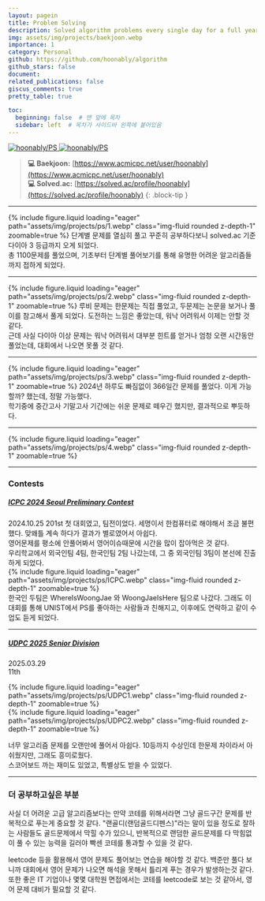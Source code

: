 ```yaml
---
layout: pagein
title: Problem Solving
description: Solved algorithm problems every single day for a full year (1-year streak) on Baekjoon.
img: assets/img/projects/baekjoon.webp
importance: 1
category: Personal
github: https://github.com/hoonably/algorithm
github_stars: false
document: 
related_publications: false
giscus_comments: true
pretty_table: true

toc:
  beginning: false  # 맨 앞에 목차
  sidebar: left  # 목차가 사이드바 왼쪽에 붙어있음
---
```


<div class="repo p-2 text-center">
  <a href="https://github.com/hoonably/PS" rel="external nofollow noopener" target="_blank">
    <img class="only-light w-100" alt="hoonably/PS" src="https://github-readme-stats.vercel.app/api/pin/?username=hoonably&amp;repo=PS&amp;theme=default&amp;locale=en&amp;show_owner=false&amp;description_lines_count=2">
    <img class="only-dark w-100" alt="hoonably/PS" src="https://github-readme-stats.vercel.app/api/pin/?username=hoonably&amp;repo=PS&amp;theme=dark&amp;locale=en&amp;show_owner=false&amp;description_lines_count=2">
  </a>
</div>

> **💻 Baekjoon:** [https://www.acmicpc.net/user/hoonably](https://www.acmicpc.net/user/hoonably)  
> **💻 Solved.ac:** [https://solved.ac/profile/hoonably](https://solved.ac/profile/hoonably)
{: .block-tip }

---

{% include figure.liquid loading="eager" path="assets/img/projects/ps/1.webp" class="img-fluid rounded z-depth-1" zoomable=true %}
단계별 문제를 열심히 풀고 꾸준히 공부하다보니 solved.ac 기준 다이아 3 등급까지 오게 되었다.  
총 1100문제를 풀었으며, 기초부터 단계별 풀어보기를 통해 유명한 어려운 알고리즘들까지 접하게 되었다.  

---

{% include figure.liquid loading="eager" path="assets/img/projects/ps/2.webp" class="img-fluid rounded z-depth-1" zoomable=true %}
루비 문제는 한문제는 직접 풀었고, 두문제는 논문을 보거나 풀이를 참고해서 풀게 되었다. 도전하는 느낌은 좋았는데, 워낙 어려워서 이제는 안할 것 같다.  
근데 사실 다이아 이상 문제는 워낙 어려워서 대부분 힌트를 얻거나 엄청 오랜 시간동안 풀었는데, 대회에서 나오면 못풀 것 같다.  

---

{% include figure.liquid loading="eager" path="assets/img/projects/ps/3.webp" class="img-fluid rounded z-depth-1" zoomable=true %}
2024년 하루도 빠짐없이 366일간 문제를 풀었다. 이게 가능할까? 했는데, 정말 가능했다.  
학기중에 중간고사 기말고사 기간에는 쉬운 문제로 떼우긴 했지만, 결과적으로 뿌듯하다.

---

{% include figure.liquid loading="eager" path="assets/img/projects/ps/4.webp" class="img-fluid rounded z-depth-1" zoomable=true %}

---

### Contests
##### <a href="https://icpckorea.org/2024-seoul/preliminary">ICPC 2024 Seoul Preliminary Contest</a>  
2024.10.25
201st
첫 대회였고, 팀전이었다. 세명이서 한컴퓨터로 해야해서 조금 불편했다. 맞왜틀 계속 하다가 결과가 별로였어서 아쉽다.  
영어문제를 평소에 안풀어봐서 영어이슈때문에 시간을 많이 잡아먹은 것 같다.  
우리학교에서 외국인팀 4팀, 한국인팀 2팀 나갔는데, 그 중 외국인팀 3팀이 본선에 진출하게 되었다.  
{% include figure.liquid loading="eager" path="assets/img/projects/ps/ICPC.webp" class="img-fluid rounded z-depth-1" zoomable=true %}  
한국인 두팀은 WhereIsWoongJae 와 WoongJaeIsHere 팀으로 나갔다.
그래도 이 대회를 통해 UNIST에서 PS를 좋아하는 사람들과 친해지고, 이후에도 연락하고 같이 수업도 듣게 되었다.

---

##### <a href="https://github.com/user-attachments/assets/97edb7e4-69f2-4c7d-bcd8-40ac526ae9a1">UDPC 2025 Senior Division</a>  
2025.03.29  
11th  


<div class="row mt-3">
    <div class="col-sm mt-3 mt-md-0">
        {% include figure.liquid loading="eager" path="assets/img/projects/ps/UDPC1.webp" class="img-fluid rounded z-depth-1" zoomable=true %}
    </div>
    <div class="col-sm mt-3 mt-md-0">
        {% include figure.liquid loading="eager" path="assets/img/projects/ps/UDPC2.webp" class="img-fluid rounded z-depth-1" zoomable=true %}
    </div>
</div>

너무 알고리즘 문제를 오랜만에 풀어서 아쉽다. 10등까지 수상인데 한문제 차이라서 아쉬웠지만, 그래도 흥미로웠다.  
스코어보드 까는 재미도 있었고, 특별상도 받을 수 있었다.

---

### 더 공부하고싶은 부분
사실 더 어려운 고급 알고리즘보다는 만약 코테를 위해서라면 그냥 골드구간 문제를 반복적으로 푸는게 중요할 것 같다. "랜골디(랜덤골드디펜스)"라는 말이 있을 정도로 잘하는 사람들도 골드문제에서 막힐 수가 있으니, 반복적으로 랜덤한 골드문제를 다 막힘없이 풀 수 있는 능력을 길러야 빡센 코테를 통과할 수 있을 것 같다.  



leetcode 등을 활용해서 영어 문제도 풀어보는 연습을 해야할 것 같다. 백준만 풀다 보니까 대회에서 영어 문제가 나오면 해석을 못해서 틀리게 푸는 경우가 발생하는것 같다. 또한 좋은 IT 기업이나 몇몇 대학원 면접에서는 코테를 leetcode로 보는 것 같아서, 영어 문제 대비가 필요할 것 같다.